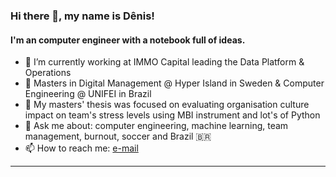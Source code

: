 ### Hi there 👋, my name is Dênis!

#### I'm an computer engineer with a notebook full of ideas.

- 🔭 I’m currently working at IMMO Capital leading the Data Platform & Operations
- 🌱 Masters in Digital Management @ Hyper Island in Sweden & Computer Engineering @ UNIFEI in Brazil
- 🤔 My masters' thesis was focused on evaluating organisation culture impact on team's stress levels using MBI instrument and lot's of Python
- 💬 Ask me about: computer engineering, machine learning, team management, burnout, soccer and Brazil 🇧🇷
- 📫 How to reach me: [e-mail](mailto:silvadenisaraujo@gmail.com?subject=[GitHub]%20Saw%20your%20profile)

---
